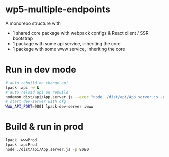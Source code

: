 # wp5-multiple-endpoints

A monorepo structure with

- 1 shared core package with webpack configs & React client / SSR bootstrap
- 1 package with some api service, inheriting the core
- 1 package with some www service, inheriting the core

# Run in dev mode

```bash
# auto rebuild on change api
lpack :api -w & 
# auto reload api on rebuild
nodemon dist/api/App.server.js --exec "node ./dist/api/App.server.js -p 9001"&
# start dev-server with cfg 
WWW_API_PORT=9001 lpack-dev-server :www
```

# Build & run in prod

```bash
lpack :wwwProd
lpack :apiProd
node ./dist/api/App.server.js -p 8080
```

 